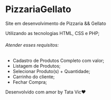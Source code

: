 # PizzariaGellato
Site em desenvolvimento de Pizzaria &amp;&amp; Gellato 

Utilizando as tecnologias HTML, CSS e PHP; 

###### Atender esses requisitos: 
- Cadastro de Produtos Completo com valor;
- Listagem de Produtos;
- Selecionar Produto(s) + Quantidade;
- Carrinho do cliente;
- Fechar Compra;


Desenvolvido com amor by Tata Vic❤️
